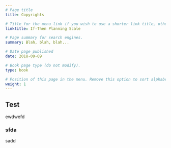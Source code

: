 ```yaml
---
# Page title
title: Copyrights

# Title for the menu link if you wish to use a shorter link title, otherwise remove this option.
linktitle: If-Then Planning Scale

# Page summary for search engines.
summary: Blah, blah, blah...

# Date page published
date: 2018-09-09

# Book page type (do not modify).
type: book

# Position of this page in the menu. Remove this option to sort alphabetically.
weight: 1
---
```


## Test
ewdwefd

### sfda
sadd